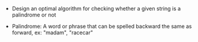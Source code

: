 * Design an optimal algorithm for checking whether a given string is a palindrome or not


* Palindrome: A word or phrase that can be spelled backward the same as forward, ex: "madam", "racecar"

